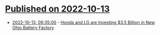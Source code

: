 # [Published on 2022-10-13](index.md)

* [2022-10-13, 09:35:00](https://soylentnews.org/article.pl?sid=22/10/12/1756230&from=rss) - [Honda and LG are Investing $3.5 Billion in New Ohio Battery Factory](https://soylentnews.org/article.pl?sid=22/10/12/1756230&from=rss)
